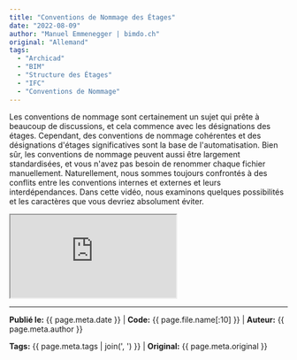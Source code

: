 ```yaml
---
title: "Conventions de Nommage des Étages"
date: "2022-08-09"
author: "Manuel Emmenegger | bimdo.ch"
original: "Allemand"
tags: 
  - "Archicad"
  - "BIM"
  - "Structure des Étages" 
  - "IFC"
  - "Conventions de Nommage"
---
```


Les conventions de nommage sont certainement un sujet qui prête à beaucoup de discussions, et cela commence avec les désignations des étages. Cependant, des conventions de nommage cohérentes et des désignations d'étages significatives sont la base de l'automatisation. Bien sûr, les conventions de nommage peuvent aussi être largement standardisées, et vous n'avez pas besoin de renommer chaque fichier manuellement. Naturellement, nous sommes toujours confrontés à des conflits entre les conventions internes et externes et leurs interdépendances. Dans cette vidéo, nous examinons quelques possibilités et les caractères que vous devriez absolument éviter.

<div class="video-container">
  <iframe src="https://www.youtube-nocookie.com/embed/zvVxTgvqwis?si=1iAh8xzd1GF-R9Rh" 
          allowfullscreen>
  </iframe>
</div>


---
**Publié le:** {{ page.meta.date }} | **Code:** {{ page.file.name[:10] }}  | **Auteur:** {{ page.meta.author }}

**Tags:** {{ page.meta.tags | join(', ') }} | **Original:** {{ page.meta.original }}